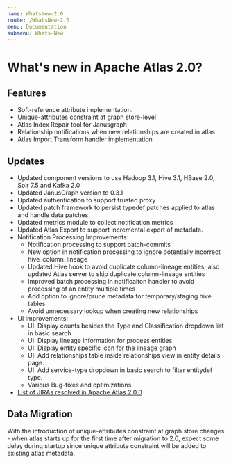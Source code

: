 ```yaml
---
name: WhatsNew-2.0
route: /WhatsNew-2.0
menu: Documentation
submenu: Whats-New  
--- 
```


# What's new in Apache Atlas 2.0?

## Features
* Soft-reference attribute implementation.
* Unique-attributes constraint at graph store-level
* Atlas Index Repair tool for Janusgraph
* Relationship notifications when new relationships are created in atlas
* Atlas Import Transform handler implementation

## Updates
* Updated component versions to use Hadoop 3.1, Hive 3.1, HBase 2.0, Solr 7.5 and Kafka 2.0
* Updated JanusGraph version to 0.3.1
* Updated authentication to support trusted proxy
* Updated patch framework to persist typedef patches applied to atlas and handle data patches.
* Updated metrics module to collect notification metrics
* Updated Atlas Export to support incremental export of metadata.
* Notification Processing Improvements:
    * Notification processing to support batch-commits
    * New option in notification processing to ignore potentially incorrect hive_column_lineage
    * Updated Hive hook to avoid duplicate column-lineage entities; also updated Atlas server to skip duplicate column-lineage entities
    * Improved batch processing in notificaiton handler to avoid processing of an entity multiple times
    * Add option to ignore/prune metadata for temporary/staging hive tables
    * Avoid unnecessary lookup when creating new relationships
* UI Improvements:
    * UI: Display counts besides the Type and Classification dropdown list in basic search
    * UI: Display lineage information for process entities
    * UI: Display entity specific icon for the lineage graph
    * UI: Add relationships table inside relationships view in entity details page.
    * UI: Add service-type dropdown in basic search to filter entitydef type.
    * Various Bug-fixes and optimizations
* <a href="https://issues.apache.org/jira/issues/?jql=project%20%3D%20ATLAS%20AND%20status%20%3D%20Resolved%20AND%20fixVersion%20%3D%202.0.0%20ORDER%20BY%20updated%20DESC%2C%20priority%20DESC">List of JIRAs resolved in Apache Atlas 2.0.0</a>

## Data Migration
With the introduction of unique-attributes constraint at graph store changes - when atlas starts up for the first time after migration to 2.0, expect some delay during startup since unique attribute constraint will be added to existing atlas metadata.

